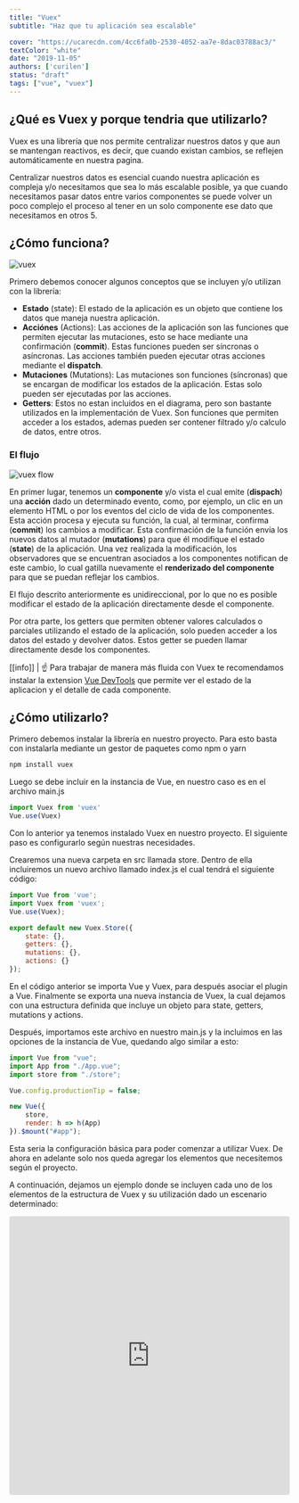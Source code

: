 ```yaml
---
title: "Vuex"
subtitle: "Haz que tu aplicación sea escalable"

cover: "https://ucarecdn.com/4cc6fa0b-2530-4052-aa7e-8dac03788ac3/"
textColor: "white"
date: "2019-11-05"
authors: ['curilen']
status: "draft"
tags: ["vue", "vuex"]
---
```

## ¿Qué es Vuex y porque tendria que utilizarlo?
Vuex es una librería que nos permite centralizar nuestros datos y que aun se mantengan reactivos, es decir, que cuando existan cambios, se reflejen automáticamente en nuestra pagina.

Centralizar nuestros datos es esencial cuando nuestra aplicación es compleja y/o necesitamos que sea lo más escalable posible, ya que cuando necesitamos pasar datos entre varios componentes se puede volver un poco complejo el proceso al tener en un solo componente ese dato que necesitamos en otros 5.

## ¿Cómo funciona?

![vuex](https://vuex.vuejs.org/vuex.png)

Primero debemos conocer algunos conceptos que se incluyen y/o utilizan con la librería:

* **Estado** (state): El estado de la aplicación es un objeto que contiene los datos que maneja nuestra aplicación. 
* **Acciónes** (Actions): Las acciones de la aplicación son las funciones que permiten ejecutar las mutaciones, esto se hace mediante una confirmación (**commit**). Estas funciones pueden ser síncronas o asíncronas. Las acciones también pueden ejecutar otras acciones mediante el **dispatch**.
* **Mutaciones** (Mutations): Las mutaciones son funciones (síncronas) que se encargan de modificar los estados de la aplicación. Estas solo pueden ser ejecutadas por las acciones.
* **Getters**: Estos no estan incluidos en el diagrama, pero son bastante utilizados en la implementación de Vuex. Son funciones que permiten acceder a los estados, ademas pueden ser contener filtrado y/o calculo de datos, entre otros.

### **El flujo**

![vuex flow](https://vuex.vuejs.org/flow.png)

En primer lugar, tenemos un **componente** y/o vista el cual emite (**dispach**) una **acción** dado un determinado evento, como, por ejemplo, un clic en un elemento HTML o por los eventos del ciclo de vida de los componentes. Esta acción procesa y ejecuta su función, la cual, al terminar, confirma (**commit**) los cambios a modificar. Esta confirmación de la función envía los nuevos datos al mutador (**mutations**) para que él modifique el estado (**state**) de la aplicación. Una vez realizada la modificación, los observadores que se encuentran asociados a los componentes notifican de este cambio, lo cual gatilla nuevamente el **renderizado del componente** para que se puedan reflejar los cambios.

El flujo descrito anteriormente es unidireccional, por lo que no es posible modificar el estado de la aplicación directamente desde el componente.

Por otra parte, los getters que permiten obtener valores calculados o parciales utilizando el estado de la aplicación, solo pueden acceder a los datos del estado y devolver datos. Estos getter se pueden llamar directamente desde los componentes.

[[info]]
| :point_up: Para trabajar de manera más fluida con Vuex te recomendamos instalar la extension [Vue DevTools](https://chrome.google.com/webstore/detail/vuejs-devtools/nhdogjmejiglipccpnnnanhbledajbpd) que permite ver el estado de la aplicacion y el detalle de cada componente.

## ¿Cómo utilizarlo?

Primero debemos instalar la librería en nuestro proyecto. Para esto basta con instalarla mediante un gestor de paquetes como npm o yarn

```bash
npm install vuex
````

Luego se debe incluir en la instancia de Vue, en nuestro caso es en el archivo main.js

```js
import Vuex from 'vuex'
Vue.use(Vuex)
```

Con lo anterior ya tenemos instalado Vuex en nuestro proyecto. El siguiente paso es configurarlo según nuestras necesidades.

Crearemos una nueva carpeta en src llamada store. Dentro de ella incluiremos un nuevo archivo llamado index.js el cual tendrá el siguiente código:

```js
import Vue from 'vue';
import Vuex from 'vuex';
Vue.use(Vuex);

export default new Vuex.Store({
    state: {},
    getters: {},
    mutations: {},
    actions: {}
});
```

En el código anterior se importa Vue y Vuex, para después asociar el plugin a Vue. Finalmente se exporta una nueva instancia de Vuex, la cual dejamos con una estructura definida que incluye un objeto para state, getters, mutations y actions.

Después, importamos este archivo en nuestro main.js y la incluimos en las opciones de la instancia de Vue, quedando algo similar a esto:

``` js
import Vue from "vue";
import App from "./App.vue";
import store from "./store";

Vue.config.productionTip = false;

new Vue({
    store,
    render: h => h(App)
}).$mount("#app");
```

Esta seria la configuración básica para poder comenzar a utilizar Vuex. De ahora en adelante solo nos queda agregar los elementos que necesitemos según el proyecto.

A continuación, dejamos un ejemplo donde se incluyen cada uno de los elementos de la estructura de Vuex y su utilización dado un escenario determinado:

<iframe
     src="https://codesandbox.io/embed/vue-vuex-25kjq?fontsize=14&module=%2Fsrc%2Fstore%2Findex.js"
     style="width:100%; height:500px; border:0; border-radius: 4px; overflow:hidden;"
     title="Vue Vuex"
     allow="geolocation; microphone; camera; midi; vr; accelerometer; gyroscope; payment; ambient-light-sensor; encrypted-media; usb"
     sandbox="allow-modals allow-forms allow-popups allow-scripts allow-same-origin"
   ></iframe>
